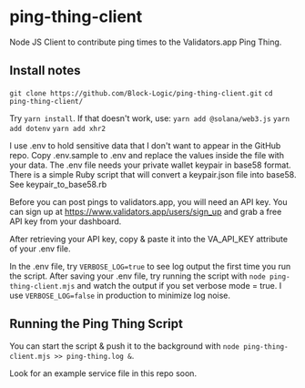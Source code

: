# ping-thing-client
Node JS Client to contribute ping times to the Validators.app Ping Thing.

## Install notes
`git clone https://github.com/Block-Logic/ping-thing-client.git`
`cd ping-thing-client/`

Try `yarn install`. If that doesn't work, use:
`yarn add @solana/web3.js`
`yarn add dotenv`
`yarn add xhr2`

I use .env to hold sensitive data that I don't want to appear in the GitHub repo. Copy .env.sample to .env and replace the values inside the file with your data. The .env file needs your private wallet keypair in base58 format. There is a simple Ruby script that will convert a keypair.json file into base58. See keypair_to_base58.rb

Before you can post pings to validators.app, you will need an API key. You can sign up at https://www.validators.app/users/sign_up and grab a free API key from your dashboard.

After retrieving your API key, copy & paste it into the VA_API_KEY attribute of your .env file.

In the .env file, try `VERBOSE_LOG=true` to see log output the first time you run the script. After saving your .env file, try running the script with `node ping-thing-client.mjs` and watch the output if you set verbose mode = true. I use `VERBOSE_LOG=false` in production to minimize log noise.

## Running the Ping Thing Script
You can start the script & push it to the background with `node ping-thing-client.mjs >> ping-thing.log &`.

Look for an example service file in this repo soon.
